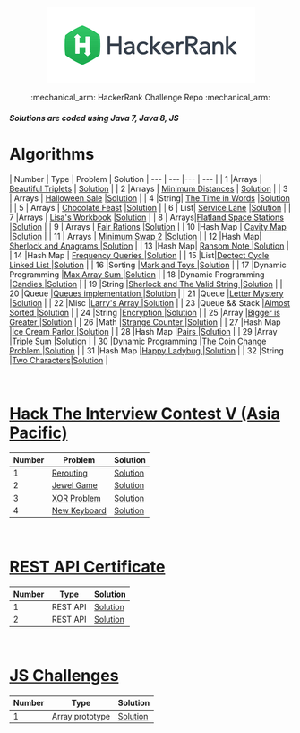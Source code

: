 <p align="center">
<a href="https://www.hackerrank.com/nguyendokhanhva1">
<img src="./download.png">
</a>
</p>
<p align="center">
:mechanical_arm:	HackerRank Challenge Repo :mechanical_arm:	
</p>
<h5>Solutions are coded using Java 7, Java 8, JS</h5>

<ins><h1> Algorithms </h1></ins>
| Number | Type | Problem | Solution
| --- | --- |--- | --- |
| 1 |Arrays  | <a href="https://www.hackerrank.com/challenges/beautiful-triplets/problem">Beautiful Triplets</a>  | <a href="./Algorithm/BeautifulTriplets.java">Solution</a> |
| 2 |Arrays  | <a href="https://www.hackerrank.com/challenges/minimum-distances/problem">Minimum Distances</a>     | <a href="./Algorithm/MinDistances.java">Solution</a>  |
| 3 | Arrays  | <a href="https://www.hackerrank.com/challenges/halloween-sale/problem">Halloween Sale</a>           |<a href="./Algorithm/HalloweenSale.java">Solution</a> |
| 4 |String| <a href="https://www.hackerrank.com/challenges/the-time-in-words/problem">The Time in Words</a>     |<a href="./Algorithm/TimetoWords.java">Solution</a> |
| 5 | Arrays | <a href="https://www.hackerrank.com/challenges/chocolate-feast/problem">Chocolate Feast</a>     |<a href="./Algorithm/ChocolateFeast.java">Solution</a> |
| 6 |  List| <a href="https://www.hackerrank.com/challenges/service-lane/problem">Service Lane</a>     |<a href="./Algorithm/ServiceLane.java">Solution</a> |
| 7 |Arrays  | <a href="https://www.hackerrank.com/challenges/lisa-workbook/problem">Lisa's Workbook</a>     |<a href="./Algorithm/LisaWorkBook.java">Solution</a> |
| 8 | Arrays|<a href="https://www.hackerrank.com/challenges/flatland-space-stations/problem">Flatland Space Stations</a>     |<a href="./Algorithm/FlatSpace.java">Solution</a> |
| 9 | Arrays  | <a href="https://www.hackerrank.com/challenges/fair-rations/problem">Fair Rations</a>     |<a href="./Algorithm/FairRations.java">Solution</a> |
| 10 |Hash Map | <a href="https://www.hackerrank.com/challenges/cavity-map/problem">Cavity Map</a>     |<a href="./Algorithm/CavityMap.java">Solution</a> |
| 11 | Arrays | <a href="https://www.hackerrank.com/challenges/minimum-swaps-2/problem">Minimum Swap 2</a>     |<a href="./Algorithm/MinimumSwaps.java">Solution</a> |
| 12 |Hash Map| <a href="hackerrank.com/challenges/sherlock-and-anagrams/problem?">Sherlock and Anagrams </a>     |<a href="./Algorithm/SherlockAnagrams.java">Solution</a> |
| 13 |Hash Map| <a href="https://www.hackerrank.com/challenges/ctci-ransom-note/problem">Ransom Note </a>     |<a href="./Algorithm/RansomNote.java">Solution</a> |
| 14 |Hash Map | <a href="https://www.hackerrank.com/challenges/frequency-queries/problem">Frequency Queries </a> |<a href="./Algorithm/FrequencyQueries.java">Solution</a> |
| 15 |List|<a href="https://www.hackerrank.com/challenges/ctci-linked-list-cycle/problem">Dectect Cycle Linked List </a>|<a href="./Algorithm/DetectCycle.java">Solution</a> |
| 16 |Sorting  |<a href="https://www.hackerrank.com/challenges/mark-and-toys/problem">Mark and Toys </a>     |<a href="./Algorithm/MarkandToys.java">Solution</a> |
| 17 |Dynamic Programming  |<a href="https://www.hackerrank.com/challenges/max-array-sum/problem">Max Array Sum </a>     |<a href="./Algorithm/MaxArraySum.java">Solution</a> |
| 18 |Dynamic Programming  |<a href="https://www.hackerrank.com/challenges/candies/problem">Candies </a>     |<a href="./Algorithm/DynoCandies.java">Solution</a> |
| 19 |String  |<a href="https://www.hackerrank.com/challenges/sherlock-and-valid-string/problem">Sherlock and The Valid String </a>     |<a href="./Algorithm/SherlockValidString.java">Solution</a> |
| 20 |Queue  |<a href="https://www.hackerrank.com/challenges/ctci-queue-using-two-stacks/problem">Queues implementation </a>  |<a href="./Algorithm/Queue.java">Solution</a> |
| 21 |Queue  |<a href="https://www.hackerrank.com/challenges/the-love-letter-mystery/problem">Letter Mystery </a>  |<a href="./Algorithm/LetterMystery.java">Solution</a> |
| 22 |Misc |<a href="https://www.hackerrank.com/challenges/larrys-array/problem">Larry's Array </a>  |<a href="./Algorithm/Larry_Array.java">Solution</a> |
| 23 |Queue && Stack |<a href="https://www.hackerrank.com/challenges/almost-sorted/problem">Almost Sorted </a>  |<a href="./Algorithm/AlmostSorted.java">Solution</a> |
| 24 |String |<a href="https://www.hackerrank.com/challenges/encryption/problem">Encryption </a>  |<a href="./Algorithm/Encryption.java">Solution</a> |
| 25 |Array |<a href="https://www.hackerrank.com/challenges/bigger-is-greater/problem">Bigger is Greater </a>  |<a href="./Algorithm/Bigger.java">Solution</a> |
| 26 |Math |<a href="https://www.hackerrank.com/challenges/strange-code/problem">Strange Counter </a>  |<a href="./Algorithm/StrangeCounter.java">Solution</a> |
| 27 |Hash Map |<a href="https://www.hackerrank.com/challenges/ctci-ice-cream-parlor/problem">Ice Cream Parlor </a>  |<a href="./Algorithm/IcecreamParlor.java">Solution</a> |
| 28 |Hash Map |<a href="https://www.hackerrank.com/challenges/pairs/problem">Pairs </a>|<a href="./Algorithm/DiffPairs.java">Solution</a> |
| 29 |Array |<a href="https://www.hackerrank.com/challenges/triple-sum/problem">Triple Sum </a>|<a href="./Algorithm/TripleSum.java">Solution</a> |
| 30 |Dynamic Programming |<a href="https://www.hackerrank.com/challenges/coin-change/problem">The Coin Change Problem </a>|<a href="./Algorithm/CoinChange.java">Solution</a> |
| 31 |Hash Map |<a href="https://www.hackerrank.com/challenges/happy-ladybugs/problem">Happy Ladybug </a>|<a href="./Algorithm/ladyBug.java">Solution</a> |
| 32 |String |<a href="https://www.hackerrank.com/challenges/two-characters/problem">Two Characters</a>|<a href="./Algorithm/twoCharacters.js">Solution</a> |


<br />
<ins><h1>Hack The Interview Contest V (Asia Pacific)</h1></ins>

| Number | Problem | Solution
| --- | --- | --- |
| 1 | <a href="https://www.hackerrank.com/contests/hack-the-interview-v-asia-pacific/challenges/rerouting/copy-from/1324519534"> Rerouting</a> | <a href="./Algorithm/Rerouting.java"> Solution </a> |
| 2 | <a href="https://www.hackerrank.com/contests/hack-the-interview-v-asia-pacific/challenges/candy-crush-4/problem"> Jewel Game</a> | <a href="./Algorithm/JewelGame.java"> Solution </a> |
| 3 | <a href="https://www.hackerrank.com/contests/hack-the-interview-v-asia-pacific/challenges/the-xor-problem/problem"> XOR Problem</a> | <a href="./Algorithm/XORProblem.java"> Solution </a> |
| 4 | <a href="https://www.hackerrank.com/contests/hack-the-interview-v-asia-pacific/challenges/strange-keyboard-1/problem"> New Keyboard</a> | <a href="./Algorithm/NewKeyboard.java"> Solution </a> |

<br />
<ins><h1>REST API Certificate </h1></ins>

| Number | Type | Solution
| --- | --- | --- |
| 1 |REST API | <a href="./Algorithm/Football1.js"> Solution </a> |
| 2 |REST API | <a href="./Algorithm/Football2.js"> Solution </a> |

<br/>
<ins><h1> JS Challenges </h1></ins>

| Number | Type | Solution
| --- | --- | --- |
| 1 | Array prototype | <a href="./Algorithm/Steamroller.js"> Solution </a> |


 
